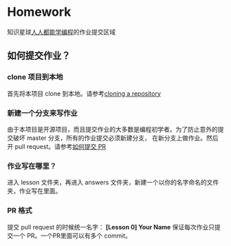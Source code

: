 # Homework
知识星球[人人都能学编程](https://t.zsxq.com/JQZZ7eu)的作业提交区域

## 如何提交作业？
### clone 项目到本地
首先将本项目 clone 到本地。请参考[cloning a repository](https://help.github.com/en/articles/cloning-a-repository)

### 新建一个分支来写作业
由于本项目是开源项目，而且提交作业的大多数是编程初学者。为了防止意外的提交破坏 master 分支，所有的作业提交必须新建分支， 在新分支上做作业。然后开 pull request。请参考[如何提交 PR](https://help.github.com/en/articles/creating-a-pull-request)

### 作业写在哪里？
进入 lesson 文件夹，再进入 answers 文件夹，新建一个以你的名字命名的文件夹，作业写在里面。

### PR 格式
提交 pull request 的时候统一名字：
**[Lesson 0] Your Name**
保证每次作业只提交一个 PR。一个PR里面可以有多个 commit。

